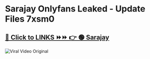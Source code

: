 
 # Sarajay Onlyfans Leaked - Update Files 7xsm0

## <h2><a href="https://clipsfans.com/Sarajay&ref=git">🔗 Click to LINKS ⏩⏩ 👉 🟢 Sarajay </a></h2>

<a href="https://clipsfans.com/Sarajay&ref=git" rel="nofollow" data-target="animated-image.originalLink"><img src="https://i.ibb.co.com/xMMVF88/686577567.gif" alt="Viral Video Original" style="max-width: 100%; display: inline-block;" data-target="animated-image.originalImage"></a>

